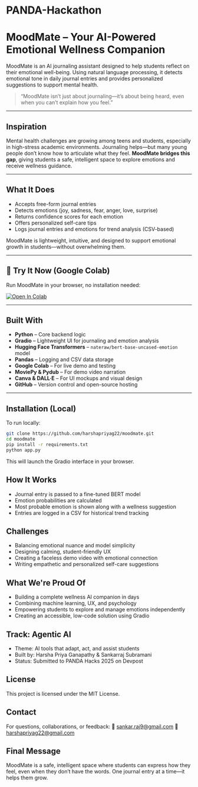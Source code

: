 # PANDA-Hackathon
# MoodMate – Your AI-Powered Emotional Wellness Companion

MoodMate is an AI journaling assistant designed to help students reflect on their emotional well-being. Using natural language processing, it detects emotional tone in daily journal entries and provides personalized suggestions to support mental health.

> “MoodMate isn’t just about journaling—it’s about being heard, even when you can’t explain how you feel.”

---

## Inspiration

Mental health challenges are growing among teens and students, especially in high-stress academic environments. Journaling helps—but many young people don’t know how to articulate what they feel. **MoodMate bridges this gap**, giving students a safe, intelligent space to explore emotions and receive wellness guidance.

---

## What It Does

-  Accepts free-form journal entries  
-  Detects emotions (joy, sadness, fear, anger, love, surprise)  
-  Returns confidence scores for each emotion  
-  Offers personalized self-care tips  
-  Logs journal entries and emotions for trend analysis (CSV-based)

MoodMate is lightweight, intuitive, and designed to support emotional growth in students—without overwhelming them.

---

## 🔗 Try It Now (Google Colab)

Run MoodMate in your browser, no installation needed:

[![Open In Colab](https://colab.research.google.com/assets/colab-badge.svg)](https://colab.research.google.com/drive/1zMZzyBgYCTznhzMYxENJ79jLB1xJ1QvH?usp=sharing)

---

##  Built With

- **Python** – Core backend logic  
- **Gradio** – Lightweight UI for journaling and emotion analysis  
- **Hugging Face Transformers** – `nateraw/bert-base-uncased-emotion` model  
- **Pandas** – Logging and CSV data storage  
- **Google Colab** – For live demo and testing  
- **MoviePy & Pydub** – For demo video narration  
- **Canva & DALL·E** – For UI mockups and visual design  
- **GitHub** – Version control and open-source hosting

---

## Installation (Local)

To run locally:

```bash
git clone https://github.com/harshapriyag22/moodmate.git
cd moodmate
pip install -r requirements.txt
python app.py
```
This will launch the Gradio interface in your browser.

## How It Works
- Journal entry is passed to a fine-tuned BERT model
- Emotion probabilities are calculated
- Most probable emotion is shown along with a wellness suggestion
- Entries are logged in a CSV for historical trend tracking

## Challenges
- Balancing emotional nuance and model simplicity
- Designing calming, student-friendly UX
- Creating a faceless demo video with emotional connection
- Writing empathetic and personalized self-care suggestions

## What We're Proud Of
- Building a complete wellness AI companion in days
- Combining machine learning, UX, and psychology
- Empowering students to explore and manage emotions independently
- Creating an accessible, low-code solution using Gradio

## Track: Agentic AI
- Theme: AI tools that adapt, act, and assist students
- Built by: Harsha Priya Ganapathy & Sankarraj Subramani
- Status: Submitted to PANDA Hacks 2025 on Devpost

## License
This project is licensed under the MIT License.

## Contact
For questions, collaborations, or feedback:
📧 sankar.raj9@gmail.com
📧 harshapriyag22@gmail.com

## Final Message
MoodMate is a safe, intelligent space where students can express how they feel, even when they don’t have the words. One journal entry at a time—it helps them grow.
